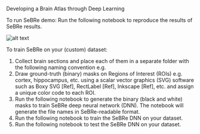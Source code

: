 Developing a Brain Atlas through Deep Learning

To run SeBRe demo:
Run the following notebook to reproduce the results of SeBRe results.

![alt text](https://github.com/itsasimiqbal/SeBRe/blob/master/Figure_1.png)

To train SeBRe on your (custom) dataset:
1. Collect brain sections and place each of them in a separate folder with the following naming convention e.g. 
2. Draw ground-truth (binary) masks on Regions of Interest (ROIs) e.g. cortex, hippocampus, etc. using a scalar vector graphics (SVG) software such as Boxy SVG [Ref], RectLabel [Ref], Inkscape [Ref], etc. and assign a unique color code to each ROI.
3. Run the following notebook to generate the binary (black and white) masks to train SeBRe deep neural network (DNN). The notebook will generate the file names in SeBRe-readable format.
4. Run the following notebook to train the SeBRe DNN on your dataset.
5. Run the following notebook to test the SeBRe DNN on your dataset.
